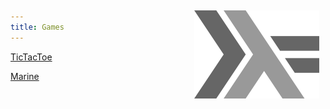 ```yaml
---
title: Games
---
```


<img src="/images/haskell-logo.png" style="float: right; margin: 10px; margin-top:-66px" />

<p><a href="/tictactoe">TicTacToe</a></p>
<p><a href="/marine">Marine</a></p>